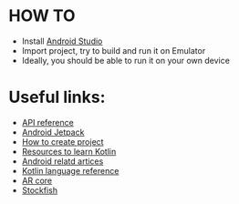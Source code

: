 # HOW TO

- Install [Android Studio](https://developer.android.com/studio/)
- Import project, try to build and run it on Emulator
- Ideally, you should be able to run it on your own device


# Useful links:

- [API reference](https://developer.android.com/reference/)
- [Android Jetpack](https://developer.android.com/jetpack)
- [How to create project](https://developer.android.com/studio/projects/create-project)
- [Resources to learn Kotlin](https://developer.android.com/kotlin/resources)
- [Android relatd artices](https://medium.com/androiddevelopers/tagged/kotlin)
- [Kotlin language reference](https://kotlinlang.org/docs/reference/)
- [AR core](https://developers.google.com/ar/discover/)
- [Stockfish](https://stockfishchess.org/)

